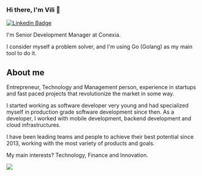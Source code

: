 ### Hi there, I'm Vili 👋
[![Linkedin Badge](https://img.shields.io/badge/-oliveiratf-blue?style=flat-square&logo=Linkedin&logoColor=white&link=https://www.linkedin.com/in/vilineto/)](https://www.linkedin.com/in/vilineto/)

I'm Senior Development Manager at Conexia.

I consider myself a problem solver, and I'm using Go (Golang) as my main tool to do it.

## About me

Entrepreneur, Technology and Management person, experience in startups and fast paced projects that revolutionize the market in some way.

I started working as software developer very young and had specialized myself in production grade software development since then. As a developer, I worked with mobile development, backend development and cloud infrastructures.

I have been leading teams and people to achieve their best potential since 2013, working with the most variety of products and goals.

My main interests? Technology, Finance and Innovation. 

<img align='left' src="https://github-readme-stats.vercel.app/api/top-langs/?username=vilineto">
